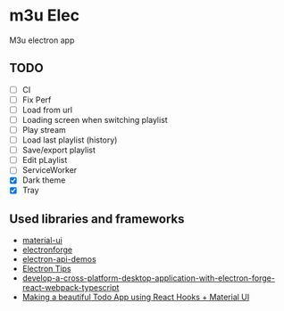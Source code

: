 # m3u Elec

M3u electron app

## TODO

- [ ] CI
- [ ] Fix Perf
- [ ] Load from url
- [ ] Loading screen when switching playlist
- [ ] Play stream
- [ ] Load last playlist (history)
- [ ] Save/export playlist
- [ ] Edit pLaylist
- [ ] ServiceWorker
- [x] Dark theme
- [x] Tray

## Used libraries and frameworks

- [material-ui](https://material-ui.com)
- [electronforge](https://www.electronforge.io)
- [electron-api-demos](https://github.com/electron/electron-api-demos)
- [Electron Tips](https://www.youtube.com/watch?v=fw4PmPaghyU&feature=youtu.be)
- [develop-a-cross-platform-desktop-application-with-electron-forge-react-webpack-typescript](https://itnext.io/develop-a-cross-platform-desktop-application-with-electron-forge-react-webpack-typescript-ac2c7452b71f)
- [Making a beautiful Todo App using React Hooks + Material UI](https://blog.blackbox-vision.tech/making-a-beautiful-todo-app-using-react-hooks-material-ui/)